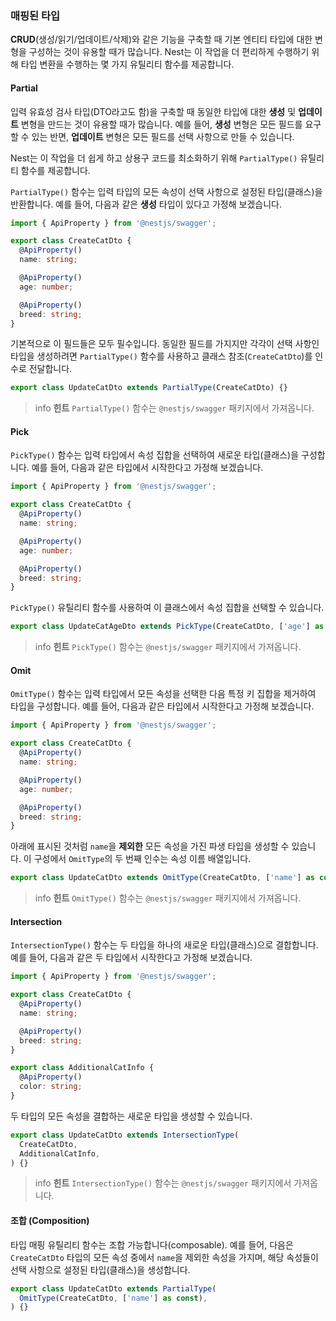 ### 매핑된 타입

**CRUD**(생성/읽기/업데이트/삭제)와 같은 기능을 구축할 때 기본 엔티티 타입에 대한 변형을 구성하는 것이 유용할 때가 많습니다. Nest는 이 작업을 더 편리하게 수행하기 위해 타입 변환을 수행하는 몇 가지 유틸리티 함수를 제공합니다.

#### Partial

입력 유효성 검사 타입(DTO라고도 함)을 구축할 때 동일한 타입에 대한 **생성** 및 **업데이트** 변형을 만드는 것이 유용할 때가 많습니다. 예를 들어, **생성** 변형은 모든 필드를 요구할 수 있는 반면, **업데이트** 변형은 모든 필드를 선택 사항으로 만들 수 있습니다.

Nest는 이 작업을 더 쉽게 하고 상용구 코드를 최소화하기 위해 `PartialType()` 유틸리티 함수를 제공합니다.

`PartialType()` 함수는 입력 타입의 모든 속성이 선택 사항으로 설정된 타입(클래스)을 반환합니다. 예를 들어, 다음과 같은 **생성** 타입이 있다고 가정해 보겠습니다.

```typescript
import { ApiProperty } from '@nestjs/swagger';

export class CreateCatDto {
  @ApiProperty()
  name: string;

  @ApiProperty()
  age: number;

  @ApiProperty()
  breed: string;
}
```

기본적으로 이 필드들은 모두 필수입니다. 동일한 필드를 가지지만 각각이 선택 사항인 타입을 생성하려면 `PartialType()` 함수를 사용하고 클래스 참조(`CreateCatDto`)를 인수로 전달합니다.

```typescript
export class UpdateCatDto extends PartialType(CreateCatDto) {}
```

> info **힌트** `PartialType()` 함수는 `@nestjs/swagger` 패키지에서 가져옵니다.

#### Pick

`PickType()` 함수는 입력 타입에서 속성 집합을 선택하여 새로운 타입(클래스)을 구성합니다. 예를 들어, 다음과 같은 타입에서 시작한다고 가정해 보겠습니다.

```typescript
import { ApiProperty } from '@nestjs/swagger';

export class CreateCatDto {
  @ApiProperty()
  name: string;

  @ApiProperty()
  age: number;

  @ApiProperty()
  breed: string;
}
```

`PickType()` 유틸리티 함수를 사용하여 이 클래스에서 속성 집합을 선택할 수 있습니다.

```typescript
export class UpdateCatAgeDto extends PickType(CreateCatDto, ['age'] as const) {}
```

> info **힌트** `PickType()` 함수는 `@nestjs/swagger` 패키지에서 가져옵니다.

#### Omit

`OmitType()` 함수는 입력 타입에서 모든 속성을 선택한 다음 특정 키 집합을 제거하여 타입을 구성합니다. 예를 들어, 다음과 같은 타입에서 시작한다고 가정해 보겠습니다.

```typescript
import { ApiProperty } from '@nestjs/swagger';

export class CreateCatDto {
  @ApiProperty()
  name: string;

  @ApiProperty()
  age: number;

  @ApiProperty()
  breed: string;
}
```

아래에 표시된 것처럼 `name`을 **제외한** 모든 속성을 가진 파생 타입을 생성할 수 있습니다. 이 구성에서 `OmitType`의 두 번째 인수는 속성 이름 배열입니다.

```typescript
export class UpdateCatDto extends OmitType(CreateCatDto, ['name'] as const) {}
```

> info **힌트** `OmitType()` 함수는 `@nestjs/swagger` 패키지에서 가져옵니다.

#### Intersection

`IntersectionType()` 함수는 두 타입을 하나의 새로운 타입(클래스)으로 결합합니다. 예를 들어, 다음과 같은 두 타입에서 시작한다고 가정해 보겠습니다.

```typescript
import { ApiProperty } from '@nestjs/swagger';

export class CreateCatDto {
  @ApiProperty()
  name: string;

  @ApiProperty()
  breed: string;
}

export class AdditionalCatInfo {
  @ApiProperty()
  color: string;
}
```

두 타입의 모든 속성을 결합하는 새로운 타입을 생성할 수 있습니다.

```typescript
export class UpdateCatDto extends IntersectionType(
  CreateCatDto,
  AdditionalCatInfo,
) {}
```

> info **힌트** `IntersectionType()` 함수는 `@nestjs/swagger` 패키지에서 가져옵니다.

#### 조합 (Composition)

타입 매핑 유틸리티 함수는 조합 가능합니다(composable). 예를 들어, 다음은 `CreateCatDto` 타입의 모든 속성 중에서 `name`을 제외한 속성을 가지며, 해당 속성들이 선택 사항으로 설정된 타입(클래스)을 생성합니다.

```typescript
export class UpdateCatDto extends PartialType(
  OmitType(CreateCatDto, ['name'] as const),
) {}
```